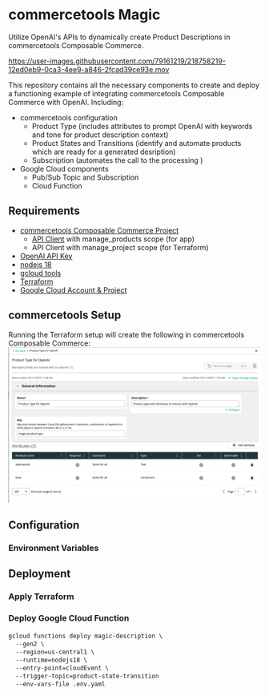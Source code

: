 # commercetools Magic
Utilize OpenAI's APIs to dynamically create Product Descriptions in commercetools Composable Commerce.

https://user-images.githubusercontent.com/79161219/218758219-12ed0eb9-0ca3-4ee9-a846-2fcad39ce93e.mov

This repository contains all the necessary components to create and deploy a functioning example of integrating commercetools Composable Commerce with OpenAI. Including:
- commercetools configuration
  - Product Type (includes attributes to prompt OpenAI with keywords and tone for product description context)
  - Product States and Transitions (identify and automate products which are ready for a generated desription)
  - Subscription (automates the call to the processing )
- Google Cloud components
  - Pub/Sub Topic and Subscription
  - Cloud Function

## Requirements
- [commercetools Composable Commerce Project](https://docs.commercetools.com/getting-started/)
  - [API Client](https://docs.commercetools.com/getting-started/create-api-client) with manage_products scope (for app)
  - API Client with manage_project scope (for Terraform)
- [OpenAI API Key](https://help.openai.com/en/articles/4936850-where-do-i-find-my-secret-api-key)
- [nodejs 18](https://nodejs.org/en/download/)
- [gcloud tools](https://cloud.google.com/sdk/docs/install)
- [Terraform](https://developer.hashicorp.com/terraform/tutorials/aws-get-started/install-cli)
- [Google Cloud Account & Project](https://console.cloud.google.com/)

## commercetools Setup
Running the Terraform setup will create the following in commercetools Composable Commerce:
  ![product-type](assets/OpenAI-Product-Type.png)

## Configuration
### Environment Variables

###

## Deployment

### Apply Terraform 

### Deploy Google Cloud Function
```
gcloud functions deploy magic-description \
  --gen2 \
  --region=us-central1 \
  --runtime=nodejs18 \
  --entry-point=cloudEvent \
  --trigger-topic=product-state-transition
  --env-vars-file .env.yaml
```